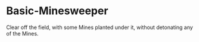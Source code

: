 # Basic-Minesweeper
Clear off the field, with some Mines planted under it, without detonating any of the Mines.
